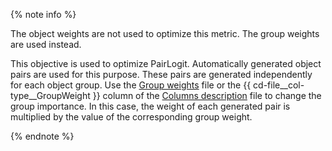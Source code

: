 
{% note info %}

The object weights are not used to optimize this metric. The group weights are used instead.

This objective is used to optimize PairLogit. Automatically generated object pairs are used for this purpose. These pairs are generated independently for each object group. Use the [Group weights](../../../concepts/input-data_group-weights.md) file or the {{ cd-file__col-type__GroupWeight }} column of the [Columns description](../../../concepts/input-data_column-descfile.md) file to change the group importance. In this case, the weight of each generated pair is multiplied by the value of the corresponding group weight.

{% endnote %}

